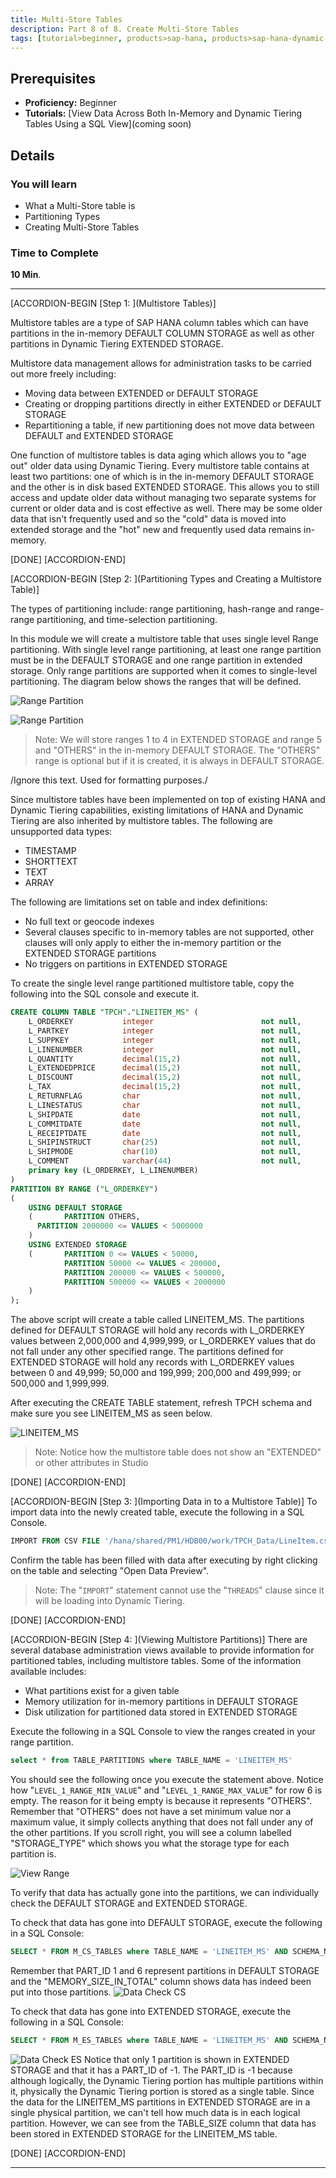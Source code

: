 ```yaml
---
title: Multi-Store Tables
description: Part 8 of 8. Create Multi-Store Tables
tags: [tutorial>beginner, products>sap-hana, products>sap-hana-dynamic-tiering, products>sap-hana-studio, topic>big-data, topic>sql ]
---
```

## Prerequisites
 - **Proficiency:** Beginner
  - **Tutorials:** [View Data Across Both In-Memory and Dynamic Tiering Tables Using a SQL View](coming soon)

## Details
### You will learn
 - What a Multi-Store table is
 - Partitioning Types
 - Creating Multi-Store Tables

### Time to Complete
**10 Min**.

---

[ACCORDION-BEGIN [Step 1: ](Multistore Tables)]

Multistore tables are a type of SAP HANA column tables which can have partitions in the in-memory DEFAULT COLUMN STORAGE as well as other partitions in Dynamic Tiering EXTENDED STORAGE.

Multistore data management allows for administration tasks to be carried out more freely including:

  - Moving data between EXTENDED or DEFAULT STORAGE
  - Creating or dropping partitions directly in either EXTENDED or DEFAULT STORAGE
  - Repartitioning a table, if new partitioning does not move data between DEFAULT and EXTENDED STORAGE

One function of multistore tables is data aging which allows you to "age out" older data using Dynamic Tiering. Every multistore table contains at least two partitions: one of which is in the in-memory DEFAULT STORAGE and the other is in disk based EXTENDED STORAGE. This allows you to still access and update older data without managing two separate systems for current or older data and is cost effective as well. There may be some older data that isn't frequently used and so the "cold" data is moved into extended storage and the "hot" new and frequently used data remains in-memory.

[DONE]
[ACCORDION-END]

[ACCORDION-BEGIN [Step 2: ](Partitioning Types and Creating a Multistore Table)]

The types of partitioning include: range partitioning, hash-range and range-range partitioning, and time-selection partitioning.

In this module we will create a multistore table that uses single level Range partitioning. With single level range partitioning, at least one range partition must be in the DEFAULT STORAGE and one range partition in extended storage. Only range partitions are supported when it comes to single-level partitioning. The diagram below shows the ranges that will be defined.

![Range Partition](MultistoreRange1.png)

![Range Partition](MultistoreRange2.png)

> Note: We will store ranges 1 to 4 in EXTENDED STORAGE and range 5 and "OTHERS" in the in-memory DEFAULT STORAGE. The "OTHERS" range is optional but if it is created, it is always in DEFAULT STORAGE.

/Ignore this text. Used for formatting purposes./

Since multistore tables have been implemented on top of existing HANA and Dynamic Tiering capabilities, existing limitations of HANA and Dynamic Tiering are also inherited by multistore tables. The following are unsupported data types:

  - TIMESTAMP
  - SHORTTEXT
  - TEXT
  - ARRAY

The following are limitations set on table and index definitions:

  - No full text or geocode indexes
  - Several clauses specific to in-memory tables are not supported, other clauses will only apply to either the in-memory partition or the EXTENDED STORAGE partitions
  - No triggers on partitions in EXTENDED STORAGE

To create the single level range partitioned multistore table, copy the following into the SQL console and execute it.

``` sql
CREATE COLUMN TABLE "TPCH"."LINEITEM_MS" (
    L_ORDERKEY           integer                        not null,
    L_PARTKEY            integer                        not null,
    L_SUPPKEY            integer                        not null,
    L_LINENUMBER         integer                        not null,
    L_QUANTITY           decimal(15,2)                  not null,
    L_EXTENDEDPRICE      decimal(15,2)                  not null,
    L_DISCOUNT           decimal(15,2)                  not null,
    L_TAX                decimal(15,2)                  not null,
    L_RETURNFLAG         char                           not null,
    L_LINESTATUS         char                           not null,
    L_SHIPDATE           date                           not null,
    L_COMMITDATE         date                           not null,
    L_RECEIPTDATE        date                           not null,
    L_SHIPINSTRUCT       char(25)                       not null,
    L_SHIPMODE           char(10)                       not null,
    L_COMMENT            varchar(44)                    not null,
    primary key (L_ORDERKEY, L_LINENUMBER)
)
PARTITION BY RANGE ("L_ORDERKEY")
(
	USING DEFAULT STORAGE
	(		PARTITION OTHERS,
      PARTITION 2000000 <= VALUES < 5000000
	)
	USING EXTENDED STORAGE
	(		PARTITION 0 <= VALUES < 50000,
			PARTITION 50000 <= VALUES < 200000,
			PARTITION 200000 <= VALUES < 500000,
			PARTITION 500000 <= VALUES < 2000000
	)
);
```
  The above script will create a table called LINEITEM_MS. The partitions defined for DEFAULT STORAGE will hold any records with L_ORDERKEY  values between 2,000,000 and 4,999,999, or L_ORDERKEY values that do not fall under any other specified range. The partitions defined for EXTENDED STORAGE will hold any records with L_ORDERKEY values between 0 and 49,999; 50,000 and 199,999; 200,000 and 499,999;  or 500,000 and 1,999,999.

  After executing the CREATE TABLE statement, refresh TPCH schema and make sure you see LINEITEM_MS as seen below.

![LINEITEM_MS](LINEITEM_MS.png)
>Note: Notice how the multistore table does not show an "EXTENDED" or other attributes in Studio

[DONE]
[ACCORDION-END]

[ACCORDION-BEGIN [Step 3: ](Importing Data in to a Multistore Table)]
To import data into the newly created table, execute the following in a SQL Console.

``` sql
IMPORT FROM CSV FILE '/hana/shared/PM1/HDB00/work/TPCH_Data/LineItem.csv' INTO "TPCH"."LINEITEM_MS";
```

Confirm the table has been filled with data after executing by right clicking on the table and selecting "Open Data Preview".
>Note: The "`IMPORT`" statement cannot use the "`THREADS`" clause since it will be loading into Dynamic Tiering.

[DONE]
[ACCORDION-END]

[ACCORDION-BEGIN [Step 4: ](Viewing Multistore Partitions)]
There are several database administration views available to provide information for partitioned tables, including multistore tables. Some of the information available includes:

- What partitions exist for a given table
- Memory utilization for in-memory partitions in DEFAULT STORAGE
- Disk utilization for partitioned data stored in EXTENDED STORAGE

Execute the following in a SQL Console to view the ranges created in your range partition.
``` sql
select * from TABLE_PARTITIONS where TABLE_NAME = 'LINEITEM_MS'
```

You should see the following once you execute the statement above. Notice how "`LEVEL_1_RANGE_MIN_VALUE`" and  "`LEVEL_1_RANGE_MAX_VALUE`" for row 6 is empty. The  reason for it being empty is because it represents "OTHERS". Remember that "OTHERS" does not have a set minimum value nor a maximum value, it simply collects anything that does not fall under any of the other partitions. If you scroll right, you will see a column labelled "STORAGE_TYPE" which shows you what the storage type for each partition is.

![View Range](ViewRange.png)

To verify that data has actually gone into the partitions, we can individually check the DEFAULT STORAGE and EXTENDED STORAGE.

To check that data has gone into DEFAULT STORAGE, execute the following in a SQL Console:
``` sql
SELECT * FROM M_CS_TABLES where TABLE_NAME = 'LINEITEM_MS' AND SCHEMA_NAME = 'TPCH'
```
Remember that PART_ID 1 and 6 represent partitions in DEFAULT STORAGE and the "MEMORY_SIZE_IN_TOTAL" column shows data has indeed been put into those partitions.
![Data Check CS](DataCheckCS.png)

To check that data has gone into EXTENDED STORAGE, execute the following in a SQL Console:
``` sql
SELECT * FROM M_ES_TABLES where TABLE_NAME = 'LINEITEM_MS' AND SCHEMA_NAME = 'TPCH'
```

![Data Check ES](DataCheckES.png)
Notice that only 1 partition is shown in EXTENDED STORAGE and that it has a PART_ID of -1. The PART_ID is -1 because although logically, the Dynamic Tiering portion has multiple partitions within it, physically the Dynamic Tiering portion is stored as a single table. Since the data for the LINEITEM_MS partitions in EXTENDED STORAGE are in a single physical partition, we can't tell how much data is in each logical partition. However, we can see from the TABLE_SIZE column that data has been stored in EXTENDED STORAGE for the LINEITEM_MS table.

[DONE]
[ACCORDION-END]

---
